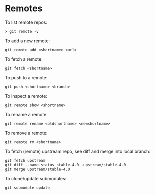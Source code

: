 # Remotes
To list remote repos:
```
> git remote -v
```
To add a new remote:
```
git remote add <shortname> <url>
```
To fetch a remote:
```
git fetch <shortname>
```
To push to a remote:
```
git push <shortname> <branch>
```
To inspect a remote:
```
git remote show <shortname>
```
To rename a remote:
```
git remote rename <oldshortname> <newshortname>
```
To remove a remote:
```
git remote rm <shortname>
```


To fetch (remote) upstream repo, see diff and merge into local branch:
```
git fetch upstream
git diff --name-status stable-4.0..upstream/stable-4.0
git merge upstream/stable-4.0
```

To clone/update submodules:
```
git submodule update
```